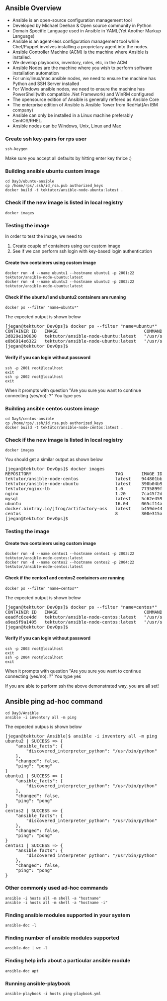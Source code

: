 ## Ansible Overview
- Ansible is an open-source configuration management tool
- Developed by Michael Deehan & Open source community in Python 
- Domain Specific Language used in Ansible in YAML(Yet Another Markup Language)
- Ansible is an agent-less configuration management tool while Chef/Puppet involves installing a proprietary agent into the nodes.
- Ansible Controller Machine (ACM) is the machine where Ansible is installed.
- We develop playbooks, inventory, roles, etc, in the ACM
- Ansible Nodes are the machine where you wish to perform software installation automation
- For unix/linux/mac ansible nodes, we need to ensure the machine has Python and SSH Server installed
- For Windows ansible nodes, we need to ensure the machine has PowerShell(with compatible .Net Framework) and WinRM configured
- The opensource edition of Ansible is generally reffered as Ansible Core
- The enterprise edition of Ansible is Ansible Tower from RedHat(An IBM company)
- Ansible can only be installed in a Linux machine preferably CentOS/RHEL.
- Ansible nodes can be Windows, Unix, Linux and Mac

### Create ssh key-pairs for rps user
```
ssh-keygen
```
Make sure you accept all defaults by hitting enter key thrice :)


### Building ansible ubuntu custom image
```
cd Day3/ubuntu-ansible
cp /home/rps/.ssh/id_rsa.pub authorized_keys
docker build -t tektutor/ansible-node-ubuntu:latest .
```

### Check if the new image is listed in local registry
```
docker images
```

### Testing the image
In order to test the image, we need to
1. Create couple of containers using our custom image
2. See if we can perform ssh login with key-based login authentication

#### Create two containers using custom image
```
docker run -d --name ubuntu1 --hostname ubuntu1 -p 2001:22 tektutor/ansible-node-ubuntu:latest 
docker run -d --name ubuntu2 --hostname ubuntu2 -p 2002:22 tektutor/ansible-node-ubuntu:latest 
```

#### Check if the ubuntu1 and ubuntu2 containers are running
```
docker ps --filter "name=ubuntu*"
```
The expected output is shown below
<pre>
[jegan@tektutor DevOps]$ docker ps --filter "name=ubuntu*"
CONTAINER ID   IMAGE                                 COMMAND               CREATED             STATUS             PORTS                                           NAMES
3d829e1b0630   tektutor/ansible-node-ubuntu:latest   "/usr/sbin/sshd -D"   About an hour ago   Up About an hour   80/tcp, 0.0.0.0:2002->22/tcp, :::2002->22/tcp   ubuntu2
e8b6914e6322   tektutor/ansible-node-ubuntu:latest   "/usr/sbin/sshd -D"   About an hour ago   Up About an hour   80/tcp, 0.0.0.0:2001->22/tcp, :::2001->22/tcp   ubuntu1
[jegan@tektutor DevOps]$ 
</pre>

#### Verify if you can login without password
```
ssh -p 2001 root@localhost
exit
ssh -p 2002 root@localhost
exit
```
When it prompts with question "Are you sure you want to continue connecting (yes/no): ?" You type yes

### Building ansible centos custom image
```
cd Day3/centos-ansible
cp /home/rps/.ssh/id_rsa.pub authorized_keys
docker build -t tektutor/ansible-node-centos:latest .
```

### Check if the new image is listed in local registry
```
docker images
```
You should get a similar output as shown below
<pre>
[jegan@tektutor DevOps]$ docker images
REPOSITORY                                TAG       IMAGE ID       CREATED             SIZE
tektutor/ansible-node-centos              latest    944801bbdcd0   14 minutes ago      250MB
tektutor/ansible-node-ubuntu              latest    390b04b9ddf6   About an hour ago   220MB
tektutor/nginx-lb                         1.0       7735899f0eac   20 hours ago        133MB
nginx                                     1.20      7ca45f2d188b   7 days ago          133MB
mysql                                     latest    5c62e459e087   7 days ago          556MB
ubuntu                                    16.04     065cf14a189c   12 days ago         135MB
docker.bintray.io/jfrog/artifactory-oss   latest    b459de446b90   13 days ago         787MB
centos                                    8         300e315adb2f   6 months ago        209MB
[jegan@tektutor DevOps]$ 
</pre>

### Testing the image

#### Create two containers using custom image
```
docker run -d --name centos1 --hostname centos1 -p 2003:22 tektutor/ansible-node-centos:latest 
docker run -d --name centos2 --hostname centos2 -p 2004:22 tektutor/ansible-node-centos:latest 
```

#### Check if the centos1 and centos2 containers are running
```
docker ps --filter "name=centos*"
```
The expected output is shown below
<pre>
[jegan@tektutor DevOps]$ docker ps --filter "name=centos*"
CONTAINER ID   IMAGE                                 COMMAND               CREATED          STATUS          PORTS                                           NAMES
eeadfc6ce4dd   tektutor/ansible-node-centos:latest   "/usr/sbin/sshd -D"   19 minutes ago   Up 19 minutes   80/tcp, 0.0.0.0:2004->22/tcp, :::2004->22/tcp   centos2
a9ea5f9a1405   tektutor/ansible-node-centos:latest   "/usr/sbin/sshd -D"   19 minutes ago   Up 19 minutes   80/tcp, 0.0.0.0:2003->22/tcp, :::2003->22/tcp   centos1
[jegan@tektutor DevOps]$
</pre>

#### Verify if you can login without password
```
ssh -p 2003 root@localhost
exit
ssh -p 2004 root@localhost
exit
```
When it prompts with question "Are you sure you want to continue connecting (yes/no): ?" You type yes

If you are able to perform ssh the above demonstrated way, you are all set!

## Ansible ping ad-hoc command
```
cd Day3/Ansible
ansible -i inventory all -m ping
```
The expected outpus is shown below
<pre>
[jegan@tektutor Ansible]$ ansible -i inventory all -m ping
ubuntu2 | SUCCESS => {
    "ansible_facts": {
        "discovered_interpreter_python": "/usr/bin/python"
    },
    "changed": false,
    "ping": "pong"
}
ubuntu1 | SUCCESS => {
    "ansible_facts": {
        "discovered_interpreter_python": "/usr/bin/python"
    },
    "changed": false,
    "ping": "pong"
}
centos2 | SUCCESS => {
    "ansible_facts": {
        "discovered_interpreter_python": "/usr/bin/python"
    },
    "changed": false,
    "ping": "pong"
}
centos1 | SUCCESS => {
    "ansible_facts": {
        "discovered_interpreter_python": "/usr/bin/python"
    },
    "changed": false,
    "ping": "pong"
}
</pre>

### Other commonly used ad-hoc commands
```
ansible -i hosts all -m shell -a "hostname"
ansible -i hosts all -m shell -a "hostname -i"
```

### Finding ansible modules supported in your system
```
ansible-doc -l
```

### Finding number of ansible modules supported
```
ansible-doc | wc -l
```

### Finding help info about a particular ansible module
```
ansible-doc apt
```

### Running ansible-playbook
```
ansible-playbook -i hosts ping-playbook.yml
```
